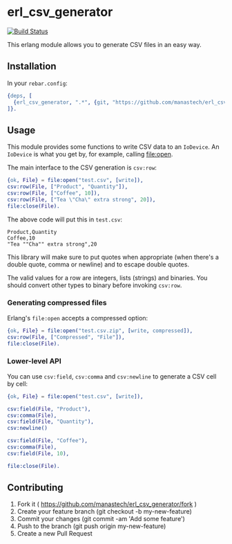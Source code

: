 # erl_csv_generator

[![Build Status](https://travis-ci.org/manastech/erl_csv_generator.svg?branch=master)](https://travis-ci.org/manastech/erl_csv_generator)

This erlang module allows you to generate CSV files in an easy way.

## Installation

In your `rebar.config`:

```erlang
{deps, [
  {erl_csv_generator, ".*", {git, "https://github.com/manastech/erl_csv_generator.git"}}
]}.
```

## Usage

This module provides some functions to write CSV data to an `IoDevice`. An `IoDevice` is what you get
by, for example, calling [file:open](http://www.erlang.org/doc/man/file.html#open-2).

The main interface to the CSV generation is `csv:row`:

```erlang
{ok, File} = file:open("test.csv", [write]),
csv:row(File, ["Product", "Quantity"]),
csv:row(File, ["Coffee", 10]),
csv:row(File, ["Tea \"Cha\" extra strong", 20]),
file:close(File).
```

The above code will put this in `test.csv`:

```
Product,Quantity
Coffee,10
"Tea ""Cha"" extra strong",20
```

This library will make sure to put quotes when appropriate (when there's a double quote, comma or newline) and to escape double quotes.

The valid values for a row are integers, lists (strings) and binaries. You should convert other types to binary before invoking `csv:row`.

### Generating compressed files

Erlang's `file:open` accepts a compressed option:

```erlang
{ok, File} = file:open("test.csv.zip", [write, compressed]),
csv:row(File, ["Compressed", "File"]),
file:close(File).
```

### Lower-level API

You can use `csv:field`, `csv:comma` and `csv:newline` to generate a CSV cell by cell:

```erlang
{ok, File} = file:open("test.csv", [write]),

csv:field(File, "Product"),
csv:comma(File),
csv:field(File, "Quantity"),
csv:newline()

csv:field(File, "Coffee"),
csv:comma(File),
csv:field(File, 10),

file:close(File).
```

## Contributing

1. Fork it ( https://github.com/manastech/erl_csv_generator/fork )
2. Create your feature branch (git checkout -b my-new-feature)
3. Commit your changes (git commit -am 'Add some feature')
4. Push to the branch (git push origin my-new-feature)
5. Create a new Pull Request
